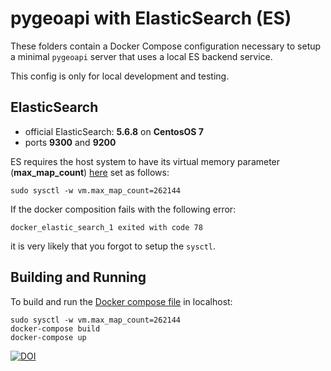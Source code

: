 # pygeoapi with ElasticSearch (ES)

These folders contain a Docker Compose configuration necessary to setup a minimal
`pygeoapi` server that uses a local ES backend service.

This config is only for local development and testing.

## ElasticSearch

- official ElasticSearch: **5.6.8** on **CentosOS 7**
- ports **9300** and **9200**

ES requires the host system to have its virtual memory
parameter (**max_map_count**) [here](https://www.elastic.co/guide/en/elasticsearch/reference/current/vm-max-map-count.html)
set as follows:

```
sudo sysctl -w vm.max_map_count=262144
```

If the docker composition fails with the following error:
```
docker_elastic_search_1 exited with code 78
```

it is very likely that you forgot to setup the `sysctl`.

## Building and Running

To build and run the [Docker compose file](docker-compose.yml) in localhost:

```
sudo sysctl -w vm.max_map_count=262144
docker-compose build
docker-compose up
```

[![DOI](https://zenodo.org/badge/495373503.svg)](https://zenodo.org/badge/latestdoi/495373503)